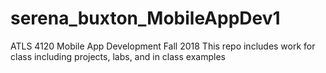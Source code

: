 # serena_buxton_MobileAppDev1
ATLS 4120 Mobile App Development Fall 2018 
This repo includes work for class including projects, labs, and in class examples 
